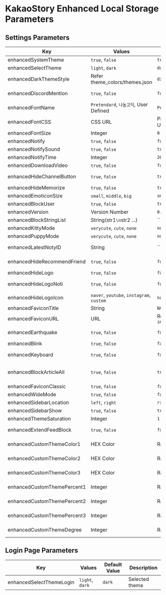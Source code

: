 # KakaoStory Enhanced Local Storage Parameters
## Settings Parameters
| Key                         | Values                                    | Default Value                    | Description                                       |
|-----------------------------|-------------------------------------------|----------------------------------|---------------------------------------------------|
| enhancedSystemTheme         | `true`, `false`                           | `true`                           | Use OS system theme                               |
| enhancedSelectTheme         | `light`, `dark`                           | `dark`                           | Selected theme                                    |
| enhancedDarkThemeStyle      | Refer theme_colors/themes.json            | `discord`                        | Dark theme style                                  |
| enhancedDiscordMention      | `true`, `false`                           | `false`                          | Use Discord mention style in notification UI      |
| enhancedFontName            | `Pretendard`, `나눔고딕`, User Defined        | `Pretendard`                     | Set font name                                  |
| enhancedFontCSS             | CSS URL                                   | Pretendard CSS URL               | Set font CSS URL                                  |
| enhancedFontSize            | Integer                                   | `0`                              | Set additional font size                          |
| enhancedNotify              | `true`, `false`                           | `false`                          | Use notification                                  |
| enhancedNotifySound         | `true`, `false`                           | `true`                           | Use notification sound                            |
| enhancedNotifyTime          | Integer                                   | `20`                             | Set notification time                             |
| enhancedDownloadVideo       | `true`, `false`                           | `false`                          | Download video                                    |
| enhancedHideChannelButton   | `true`, `false`                           | `true`                           | Hide teller/channel button                        |
| enhancedHideMemorize        | `true`, `false`                           | `true`                           | Hide `우리들의 추억`                               |
| enhancedEmoticonSize        | `small`, `middle`, `big`                  | `small`                          | Set emoticon size                                 |
| enhancedBlockUser           | `true`, `false`                           | `true`                           | Use enhanced block                                |
| enhancedVersion             | Version Number                            | `0.0`                            | NOT USED                                          |
| enhancedBlockStringList     | String(str1`\n`str2 ...)                  | ``                               | Blocked string list                               |
| enhancedKittyMode           | `verycute`, `cute`, `none`                | `none`                           | Set Kitty Mode                                    |
| enhancedPuppyMode           | `verycute`, `cute`, `none`                | `none`                           | Set Puppy Mode                                    |
| enhancedLatestNotyID        | String                                    | ``                               | Set latest notification ID                        |
| enhancedHideRecommendFriend | `true`, `false`                           | `false`                          | Hide recommend friend                             |
| enhancedHideLogo            | `true`, `false`                           | `false`                          | Hide logo                                         |
| enhancedHideLogoNoti        | `true`, `false`                           | `false`                          | Hide logo with notification                       |
| enhancedHideLogoIcon        | `naver`, `youtube`, `instagram`, `custom` | `naver`                          | Set logo icon                                     |
| enhancedFaviconTitle        | String                                    | `NAVER`                          | Set favicon title                                 |
| enhancedFaviconURL          | URL                                       | ResourceURL + `images/naver.ico` | Set favicon URL                                   |
| enhancedEarthquake          | `true`, `false`                           | `false`                          | Power Mode(EARTHQUAKE!!!)                         |
| enhancedBlink               | `true`, `false`                           | `false`                          | BLINK!!!                                          |
| enhancedKeyboard            | `true`, `false`                           | `false`                          | Use keyboard shortcuts                            |
| enhancedBlockArticleAll     | `true`, `false`                           | `true`                           | Hide all shared articles(Currently not supported) |
| enhancedFaviconClassic      | `true`, `false`                           | `false`                          | Set classic favicon                               |
| enhancedWideMode            | `true`, `false`                           | `false`                          | Use wide mode                                     |
| enhancedSidebarLocation     | `left`, `right`                           | `right`                          | Set sidebar location                              |
| enhancedSidebarShow         | `true`, `false`                           | `true`                           | Show sidebar                                      |
| enhancedThemeSaturation     | Integer                                   | `1`                              | Set theme saturation                              |
| enhancedExtendFeedBlock     | `true`, `false`                           | `false`                          | Use enhanced feed block                           |
| enhancedCustomThemeColor1   | HEX Color                                 | Random                           | Set custom theme color 1                          |
| enhancedCustomThemeColor2   | HEX Color                                 | Random                           | Set custom theme color 2                          |
| enhancedCustomThemeColor3   | HEX Color                                 | Random                           | Set custom theme color 3                          |
| enhancedCustomThemePercent1 | Integer                                   | Random                           | Set custom theme percent 1                        |
| enhancedCustomThemePercent2 | Integer                                   | Random                           | Set custom theme percent 2                        |
| enhancedCustomThemePercent3 | Integer                                   | Random                           | Set custom theme percent 3                        |
| enhancedCustomThemeDegree   | Integer                                   | Random                           | Set custom theme degree                           |

## Login Page Parameters
| Key                         | Values                                    | Default Value                    | Description                                       |
|-----------------------------|-------------------------------------------|----------------------------------|---------------------------------------------------|
| enhancedSelectThemeLogin    | `light`, `dark`                           | `dark`                           | Selected theme                                    |